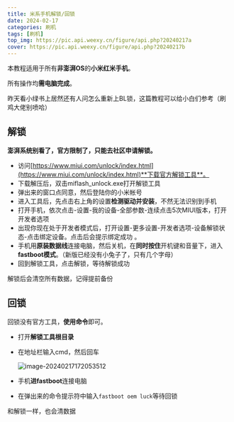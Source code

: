 ```yaml
---
title: 米系手机解锁/回锁
date: 2024-02-17
categories: 刷机
tags: [刷机]
top_img: https://pic.api.weexy.cn/figure/api.php?20240217a
cover: https://pic.api.weexy.cn/figure/api.php?20240217b
---
```


本教程适用于所有**非澎湃OS**的**小米红米手机**。

所有操作均**需电脑完成**。

昨天看小绿书上居然还有人问怎么重新上BL锁，这篇教程可以给小白们参考（刷鸡大佬别喷哈）

## 解锁

**澎湃系统别看了，官方限制了，只能去社区申请解锁。**

- 访问[https://www.miui.com/unlock/index.html](https://www.miui.com/unlock/index.html)**下载官方解锁工具**。
- 下载解压后，双击miflash_unlock.exe打开解锁工具
- 弹出来的窗口点同意，然后登陆你的小米帐号
- 进入工具后，先点击右上角的设置**检测驱动并安装**，不然无法识别到手机
- 打开手机，依次点击-设置-我的设备-全部参数-连续点击5次MIUI版本，打开开发者选项
- 出现你现在处于开发者模式后，打开设置-更多设置-开发者选项-设备解锁状态-点击绑定设备。点击后会提示绑定成功 。
- 手机用**原装数据线**连接电脑，然后关机，在**同时按住**开机键和音量下，进入**fastboot模式**。（新版已经没有小兔子了，只有几个字母）
- 回到解锁工具，点击解锁，等待解锁成功

解锁后会清空所有数据，记得提前备份

## 回锁

回锁没有官方工具，**使用命令**即可。

- 打开**解锁工具根目录**

- 在地址栏输入cmd，然后回车

  ![image-20240217172053512](image-20240217172053512.jpg)

- 手机**进fastboot**连接电脑

- 在弹出来的命令提示符中输入`fastboot oem luck`等待回锁

和解锁一样，也会清数据

